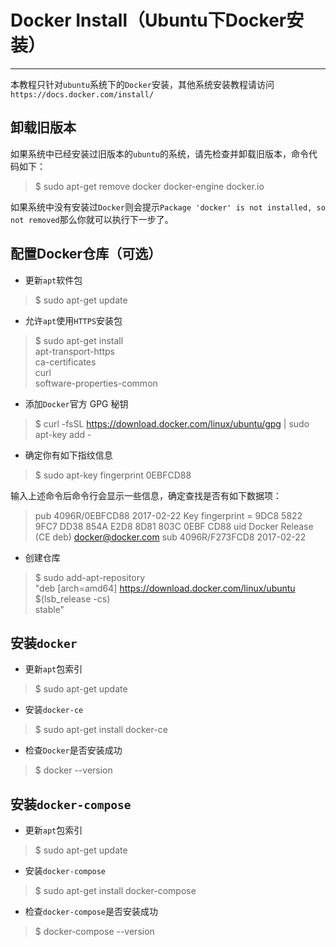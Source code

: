 # Docker Install（Ubuntu下Docker安装）
***
本教程只针对`ubuntu`系统下的`Docker`安装，其他系统安装教程请访问`https://docs.docker.com/install/`

## 卸载旧版本
如果系统中已经安装过旧版本的`ubuntu`的系统，请先检查并卸载旧版本，命令代码如下：
 > $ sudo apt-get remove docker docker-engine docker.io

如果系统中没有安装过`Docker`则会提示`Package 'docker' is not installed, so not removed`那么你就可以执行下一步了。

## 配置Docker仓库（可选）
- 更新`apt`软件包
> $ sudo apt-get update

- 允许`apt`使用`HTTPS`安装包
> $ sudo apt-get install \
    apt-transport-https \
    ca-certificates \
    curl \
    software-properties-common
    
- 添加`Docker`官方 GPG 秘钥
> $ curl -fsSL https://download.docker.com/linux/ubuntu/gpg | sudo apt-key add -

- 确定你有如下指纹信息
> $ sudo apt-key fingerprint 0EBFCD88

输入上述命令后命令行会显示一些信息，确定查找是否有如下数据项：
> pub   4096R/0EBFCD88 2017-02-22
      Key fingerprint = 9DC8 5822 9FC7 DD38 854A  E2D8 8D81 803C 0EBF CD88
uid                  Docker Release (CE deb) <docker@docker.com>
sub   4096R/F273FCD8 2017-02-22

- 创建仓库
> $ sudo add-apt-repository \
   "deb [arch=amd64] https://download.docker.com/linux/ubuntu \
   $(lsb_release -cs) \
   stable"

## 安装`docker`
- 更新`apt`包索引
> $ sudo apt-get update

- 安装`docker-ce`
> $ sudo apt-get install docker-ce

- 检查`Docker`是否安装成功
> $ docker --version

## 安装`docker-compose`
- 更新`apt`包索引
> $ sudo apt-get update

- 安装`docker-compose`
> $ sudo apt-get install docker-compose

- 检查`docker-compose`是否安装成功
> $ docker-compose --version
